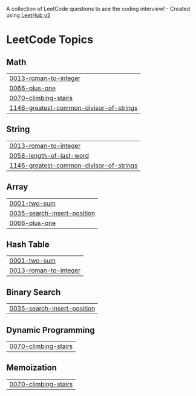 A collection of LeetCode questions to ace the coding interview! - Created using [LeetHub v2](https://github.com/arunbhardwaj/LeetHub-2.0)
<!---LeetCode Topics Start-->
# LeetCode Topics
## Math
|  |
| ------- |
| [0013-roman-to-integer](https://github.com/M-Barath-Vikraman/LeetCode/tree/master/0013-roman-to-integer) |
| [0066-plus-one](https://github.com/M-Barath-Vikraman/LeetCode/tree/master/0066-plus-one) |
| [0070-climbing-stairs](https://github.com/M-Barath-Vikraman/LeetCode/tree/master/0070-climbing-stairs) |
| [1146-greatest-common-divisor-of-strings](https://github.com/M-Barath-Vikraman/LeetCode/tree/master/1146-greatest-common-divisor-of-strings) |
## String
|  |
| ------- |
| [0013-roman-to-integer](https://github.com/M-Barath-Vikraman/LeetCode/tree/master/0013-roman-to-integer) |
| [0058-length-of-last-word](https://github.com/M-Barath-Vikraman/LeetCode/tree/master/0058-length-of-last-word) |
| [1146-greatest-common-divisor-of-strings](https://github.com/M-Barath-Vikraman/LeetCode/tree/master/1146-greatest-common-divisor-of-strings) |
## Array
|  |
| ------- |
| [0001-two-sum](https://github.com/M-Barath-Vikraman/LeetCode/tree/master/0001-two-sum) |
| [0035-search-insert-position](https://github.com/M-Barath-Vikraman/LeetCode/tree/master/0035-search-insert-position) |
| [0066-plus-one](https://github.com/M-Barath-Vikraman/LeetCode/tree/master/0066-plus-one) |
## Hash Table
|  |
| ------- |
| [0001-two-sum](https://github.com/M-Barath-Vikraman/LeetCode/tree/master/0001-two-sum) |
| [0013-roman-to-integer](https://github.com/M-Barath-Vikraman/LeetCode/tree/master/0013-roman-to-integer) |
## Binary Search
|  |
| ------- |
| [0035-search-insert-position](https://github.com/M-Barath-Vikraman/LeetCode/tree/master/0035-search-insert-position) |
## Dynamic Programming
|  |
| ------- |
| [0070-climbing-stairs](https://github.com/M-Barath-Vikraman/LeetCode/tree/master/0070-climbing-stairs) |
## Memoization
|  |
| ------- |
| [0070-climbing-stairs](https://github.com/M-Barath-Vikraman/LeetCode/tree/master/0070-climbing-stairs) |
<!---LeetCode Topics End-->